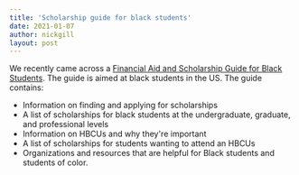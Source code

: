 ```yaml
---
title: 'Scholarship guide for black students'
date: 2021-01-07
author: nickgill
layout: post
---
```


We recently came across a <a href = "https://study.com/resources/scholarships-for-black-college-students">Financial Aid and Scholarship Guide for Black Students</a>. The guide is aimed at black students in the US. The guide contains:

 * Information on finding and applying for scholarships
 * A list of scholarships for black students at the undergraduate, graduate, and professional levels
 * Information on HBCUs and why they're important
 * A list of scholarships for students wanting to attend an HBCUs
 * Organizations and resources that are helpful for Black students and students of color.
